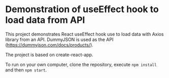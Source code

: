 # Demonstration of useEffect hook to load data from API
This project demonstrates React useEffect hook use to load data with Axios library from an API. DummyJSON is used as the API (https://dummyjson.com/docs/products/). 

The project is based on create-react-app.

To run on your own computer, clone the repository, execute `npm install` and then `npm start`.
